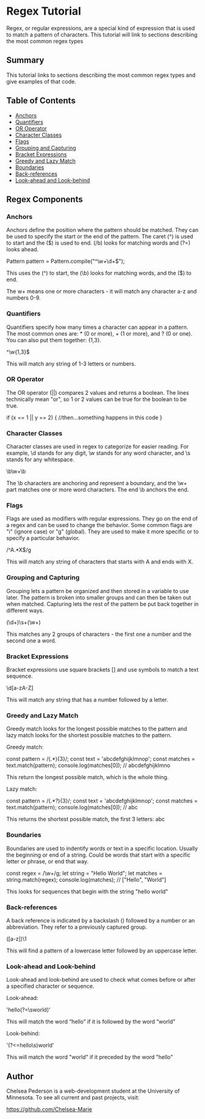 # Regex Tutorial

Regex, or regular expressions, are a special kind of expression that is used to match a pattern of characters. This tutorial will link to sections describing the most common regex types

## Summary

This tutorial links to sections describing the most common regex types and give examples of that code.

## Table of Contents

- [Anchors](#anchors)
- [Quantifiers](#quantifiers)
- [OR Operator](#or-operator)
- [Character Classes](#character-classes)
- [Flags](#flags)
- [Grouping and Capturing](#grouping-and-capturing)
- [Bracket Expressions](#bracket-expressions)
- [Greedy and Lazy Match](#greedy-and-lazy-match)
- [Boundaries](#boundaries)
- [Back-references](#back-references)
- [Look-ahead and Look-behind](#look-ahead-and-look-behind)

## Regex Components

### Anchors

Anchors define the position where the pattern should be matched. They can be used to specify the start or the end of the pattern. The caret (^) is used to start and the ($) is used to end. (/b) looks for matching words and (?=) looks ahead.

Pattern pattern = Pattern.compile("^\\w+\\d+$");

This uses the (^) to start, the (\b) looks for matching words, and the ($) to end.

The w+ means one or more characters - it will match any character a-z and numbers 0-9.

### Quantifiers

Quantifiers specify how many times a character can appear in a pattern. The most common ones are: * (0 or more), + (1 or more), and ? (0 or one). You can also put them together: {1,3}.

 ^\w{1,3}$ 

 This will match any string of 1-3 letters or numbers.

### OR Operator

The OR operator (||) compares 2 values and returns a boolean. The lines technically mean "or", so 1 or 2 values can be true for the boolean to be true.

if (x == 1 || y == 2) {
  //then...something happens in this code
}

### Character Classes

Character classes are used in regex to categorize for easier reading. For example, \d stands for any digit, \w stands for any word character, and \s stands for any whitespace.

\b\w+\b

The \b characters are anchoring and represent a boundary, and the \w+ part matches one or more word characters. The end \b anchors the end.

### Flags

Flags are used as modifiers with regular expressions. They go on the end of a regex and can be used to change the behavior. Some common flags are "i" (ignore case) or "g" (global). They are used to make it more specific or to specify a particular behavior.

/^A.*X$/g

This will match any string of characters that starts with A and ends with X.

### Grouping and Capturing

Grouping lets a pattern be organized and then stored in a variable to use later. The pattern is broken into smaller groups and can then be taken out when matched. Capturing lets the rest of the pattern be put back together in different ways.

(\d+)\s+(\w+)

This matches any 2 groups of characters - the first one a number and the second one a word. 

### Bracket Expressions

Bracket expressions use square brackets [] and use symbols to match a text sequence.

\d[a-zA-Z]

This will match any string that has a number followed by a letter.

### Greedy and Lazy Match

Greedy match looks for the longest possible matches to the pattern and lazy match looks for the shortest possible matches to the pattern.

Greedy match:

const pattern = /(.*){3}/;
const text = 'abcdefghijklmnop';
const matches = text.match(pattern);
console.log(matches[0]); // abcdefghijklmno

This return the longest possible match, which is the whole thing.

Lazy match:

const pattern = /(.*?){3}/;
const text = 'abcdefghijklmnop';
const matches = text.match(pattern);
console.log(matches[0]); // abc

This returns the shortest possible match, the first 3 letters: abc

### Boundaries

Boundaries are used to indentify words or text in a specific location. Usually the beginning or end of a string. Could be words that start with a specific letter or phrase, or end that way.

const regex = /\w+/g; 
let string = "Hello World"; 
let matches = string.match(regex); 
console.log(matches); // ["Hello", "World"]

This looks for sequences that begin with the string "hello world"

### Back-references

 A back reference is indicated by a backslash (\) followed by a number or an abbreviation. They refer to a previously captured group.

 ([a-z])\1

 This will find a pattern of a lowercase letter followed by an uppercase letter.

### Look-ahead and Look-behind

Look-ahead and look-behind are used to check what comes before or after a specified character or sequence. 

Look-ahead:

'hello(?=\sworld)'

This will match the word “hello” if it is followed by the word “world”

Look-behind:

'(?<=hello\s)world'

This will match the word "world" if it preceded by the word "hello"

## Author

Chelsea Pederson is a web-development student at the University of Minnesota. To see all current and past projects, visit:

https://github.com/Chelsea-Marie
